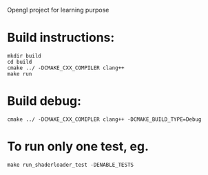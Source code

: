 Opengl project for learning purpose

# Build instructions:
```
mkdir build
cd build
cmake ../ -DCMAKE_CXX_COMPILER clang++
make run
```

# Build debug:
```
cmake ../ -DCMAKE_CXX_COMIPLER clang++ -DCMAKE_BUILD_TYPE=Debug
```

# To run only one test, eg.
```
make run_shaderloader_test -DENABLE_TESTS
```
